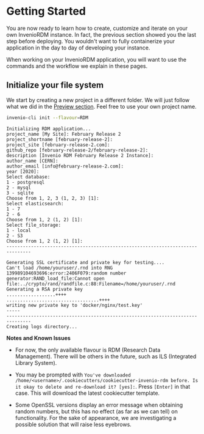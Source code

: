 # Getting Started

You are now ready to learn how to create, customize and iterate on your own
InvenioRDM instance. In fact, the previous section showed you the last step before
deploying. You wouldn't want to fully containerize your application in the day
to day of developing your instance.

When working on your InvenioRDM application, you will want to use the commands
and the workflow we explain in these pages.

## Initialize your file system

We start by creating a new project in a different folder. We will just follow what we
did in the [Preview section](../preview/index.md). Feel free to use your own
project name.

``` bash
invenio-cli init --flavour=RDM
```
``` console
Initializing RDM application...
project_name [My Site]: February Release 2
project_shortname [february-release-2]:
project_site [february-release-2.com]:
github_repo [february-release-2/february-release-2]:
description [Invenio RDM February Release 2 Instance]:
author_name [CERN]:
author_email [info@february-release-2.com]:
year [2020]:
Select database:
1 - postgresql
2 - mysql
3 - sqlite
Choose from 1, 2, 3 (1, 2, 3) [1]:
Select elasticsearch:
1 - 7
2 - 6
Choose from 1, 2 (1, 2) [1]:
Select file_storage:
1 - local
2 - S3
Choose from 1, 2 (1, 2) [1]:
-------------------------------------------------------------------------------

Generating SSL certificate and private key for testing....
Can't load /home/youruser/.rnd into RNG
139989104693696:error:2406F079:random number generator:RAND_load_file:Cannot open file:../crypto/rand/randfile.c:88:Filename=/home/youruser/.rnd
Generating a RSA private key
..................++++
..................................++++
writing new private key to 'docker/nginx/test.key'
-----
-------------------------------------------------------------------------------
Creating logs directory...
```


**Notes and Known Issues**

- For now, the only available flavour is RDM (Research Data Management). There will be others in the future, such as ILS (Integrated Library System).

- You may be prompted with `You've downloaded /home/<username>/.cookiecutters/cookiecutter-invenio-rdm before. Is it okay to delete and re-download it? [yes]:`. Press `[Enter]` in that case. This will download the latest cookiecutter template.

- Some OpenSSL versions display an error message when obtaining random numbers, but this has no effect (as far as we can tell) on functionality. For the sake of appearance, we are investigating a possible solution that will raise less eyebrows.

